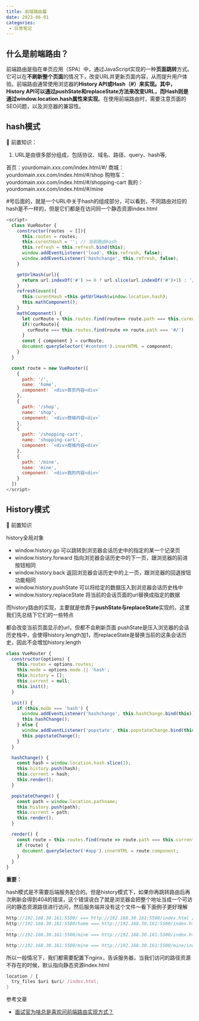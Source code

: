 ```yaml
---
title: 前端路由篇
date: 2023-06-01
categories: 
 - 日常笔记
---
```

<Boxx type='tip' />

## 什么是前端路由？

前端路由是指在单页应用（SPA）中，通过JavaScript实现的一种<B>页面跳转</B>方式。它可以在**不刷新整个页面**的情况下，改变URL并更新页面内容，从而提升用户体验。前端路由通常使用浏览器的**History API或Hash（#）**来实现。其中，**History API可以通过pushState和replaceState方法来改变URL**，而**Hash则是通过window.location.hash属性来实现**。在使用前端路由时，需要注意页面的SEO问题，以及浏览器的兼容性。

## hash模式

:strawberry: 前置知识：

1. URL是由很多部分组成，包括协议、域名、路径、query、hash等, 

首页：yourdomain.xxx.com/index.html/#/
商城：yourdomain.xxx.com/index.html/#/shop
购物车：yourdomain.xxx.com/index.html/#/shopping-cart
我的：yourdomain.xxx.com/index.html/#/mine

#号后面的，就是一个URL中关于hash的组成部分，可以看到，不同路由对应的hash是不一样的，但是它们都是在访问同一个静态资源index.html

```js {7,8}
<script>
  class VueRouter {
    constructor(routes  = []){
      this.routes = routes;
      this.curentHash = ''; // 当前路由hash
      this.refresh = this.refresh.bind(this);
      window.addEventListener('load', this.refresh, false);
      window.addEventListener('hashchange', this.refresh, false);
    }

    getUrlHash(url){
      return url.indexOf('#') >= 0 ? url.slice(url.indexOf('#')+1) : '/'
    }
    refresh(event){
      this.curentHash =this.getUrlHash(window.location.hash);
      this.mathComponent();
    }
    mathComponent() {
      let curRoute = this.routes.find(route=> route.path === this.curentHash);
      if(!curRoute){
        curRoute === this.routes.find(route => route.path === '#/')
      }
      const { component } = curRoute;
      document.querySelector('#content').innerHTML = component;
    }
  }

  const route = new VueRouter([
    {
      path: '/',
      name: 'home',
      component: `<div>首页内容<div>`
    },
    {
      path: '/shop',
      name: 'shop',
      component: `<div>商城内容<div>`
    },
    {
      path: '/shopping-cart',
      name: 'shopping-cart',
      component: `<div>商城内容<div>`
    },
    {
      path: '/mine',
      name: 'mine',
      component: `<div>我的内容<div>`
    }
  ])
</script>
```

## History模式

:strawberry: 前置知识

history全局对象

- window.history.go 可以跳转到浏览器会话历史中的指定的某一个记录页
- window.history.forward 指向浏览器会话历史中的下一页，跟浏览器的前进按钮相同
- window.history.back 返回浏览器会话历史中的上一页，跟浏览器的回退按钮功能相同
- window.history.pushState 可以将给定的数据压入到浏览器会话历史栈中
- window.history.replaceState 将当前的会话页面的url替换成指定的数据

而history路由的实现，主要就是依靠于**pushState与replaceState**实现的，这里我们先总结下它们的一些特点

都会改变当前页面显示的url，但都不会刷新页面
pushState是压入浏览器的会话历史栈中，会使得history.length加1，而replaceState是替换当前的这条会话历史，因此不会增加history.length

```js
class VueRouter {
  constructor(options) {
    this.routes = options.routes;
    this.mode = options.mode || 'hash';
    this.history = [];
    this.current = null;
    this.init();
  }

  init() {
    if (this.mode === 'hash') {
      window.addEventListener('hashchange', this.hashChange.bind(this));
      this.hashChange();
    } else {
      window.addEventListener('popstate', this.popstateChange.bind(this));
      this.popstateChange();
    }
  }

  hashChange() {
    const hash = window.location.hash.slice(1);
    this.history.push(hash);
    this.current = hash;
    this.render();
  }

  popstateChange() {
    const path = window.location.pathname;
    this.history.push(path);
    this.current = path;
    this.render();
  }

  render() {
    const route = this.routes.find(route => route.path === this.current);
    if (route) {
      document.querySelector('#app').innerHTML = route.component;
    }
  }
}

```

**重要：**

hash模式是不需要后端服务配合的。但是history模式下，如果你再跳转路由后再次刷新会得到404的错误，这个错误说白了就是浏览器会把整个地址当成一个可访问的静态资源路径进行访问，然后服务端并没有这个文件～看下面例子更好理解

```js
http://192.168.30.161:5500/ === http://192.168.30.161:5500/index.html // 默认访问路径下的index.html文件，没毛病
http://192.168.30.161:5500/home === http://192.168.30.161:5500/index.html // 仍然访问路径下的index.html文件，没毛病
...
http://192.168.30.161:5500/mine === http://192.168.30.161:5500/index.html // 所有的路由都是访问路径下的index.html，没毛病

```

```js
http://192.168.30.161:5500/mine === http://192.168.30.161:5500/mine/index.html文件，出问题了，服务器上并没有这个资源，404😭

```

所以一般情况下，我们都需要配置下nginx，告诉服务器，当我们访问的路径资源不存在的时候，默认指向静态资源index.html

```js
location / {
  try_files $uri $uri/ /index.html;
}
```

参考文章

- [面试官为啥总是喜欢问前端路由实现方式？](https://juejin.cn/post/7127143415879303204#heading-2)